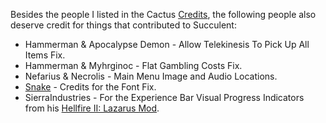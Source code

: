 Besides the people I listed in the Cactus [Credits](https://github.com/fearedbliss/Cactus/blob/main/CREDITS.md),
the following people also deserve credit for things that contributed to Succulent:

- Hammerman & Apocalypse Demon - Allow Telekinesis To Pick Up All Items Fix.
- Hammerman & Myhrginoc - Flat Gambling Costs Fix.
- Nefarius & Necrolis - Main Menu Image and Audio Locations.
- [Snake](http://www.snakebytestudios.com/projects/mods/diablo-2-mods/#fixedfont) - Credits for the Font Fix.
- SierraIndustries - For the Experience Bar Visual Progress Indicators from his [Hellfire II: Lazarus Mod](https://www.moddb.com/mods/hellfire-ii-lazarus-beta-4-062113-release).